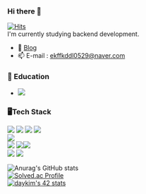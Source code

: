 ### Hi there 👋

<!--
**ekdud0529/ekdud0529** is a ✨ _special_ ✨ repository because its `README.md` (this file) appears on your GitHub profile.

Here are some ideas to get you started:

- 🔭 I’m currently working on ...
- 🌱 I’m currently learning ...
- 👯 I’m looking to collaborate on ...
- 🤔 I’m looking for help with ...
- 💬 Ask me about ...
- 📫 How to reach me: ...
- 😄 Pronouns: ...
- ⚡ Fun fact: ...
-->
[![Hits](https://hits.seeyoufarm.com/api/count/incr/badge.svg?url=https%3A%2F%2Fgithub.com%2Fekdud0529&count_bg=%234CC1DF&title_bg=%233DB1ED&icon=&icon_color=%23E7E7E7&title=hits&edge_flat=false)](https://hits.seeyoufarm.com)  
I'm currently studying backend development.
- 🌱 [Blog](https://wldwlddl59.tistory.com/)
- 📫 E-mail : ekffkddl0529@naver.com

### 📖 Education
- <img src="https://img.shields.io/badge/42SEOUL-000000?style=flat-square&logo=42&logoColor=white"/>  

### 🖥️Tech Stack
<img src="https://img.shields.io/badge/Spring-6DB33F?style=flat&logo=Spring&logoColor=white"/> <img src="https://img.shields.io/badge/Spring Boot-6DB33F?style=flat&logo=Spring Boot&logoColor=white"/> <img src="https://img.shields.io/badge/Android-3DDC84?style=flat&logo=Android&logoColor=white"/> <img src="https://img.shields.io/badge/Flutter-02569B?style=flat&logo=Flutter&logoColor=white"/>  
<img src="https://img.shields.io/badge/Oracle-F80000?style=flat&logo=Oracle&logoColor=white"/>  
<img src="https://img.shields.io/badge/Java-007396?style=flat&logo=Java&logoColor=white"/> <img src="https://img.shields.io/badge/C++-00599C?style=flat&logo=C++&logoColor=white"/><img src="https://img.shields.io/badge/C-00599C?style=flat&logo=C&logoColor=white"/>  
<img src="https://img.shields.io/badge/Git-F05032?style=flat&logo=Git&logoColor=white"/> <img src="https://img.shields.io/badge/Linux-FCC624?style=flat&logo=Linux&logoColor=white"/>

![Anurag's GitHub stats](https://github-readme-stats.vercel.app/api?username=ekdud0529&show_icons=true&theme=flag-india)  
[![Solved.ac Profile](http://mazassumnida.wtf/api/v2/generate_badge?boj=ekdud0529)](https://solved.ac/ekdud0529/)  
[![daykim's 42 stats](https://badge42.vercel.app/api/v2/cl1oxryjd004409ilqt88yd7f/stats?cursusId=21&coalitionId=86)](https://github.com/JaeSeoKim/badge42)
